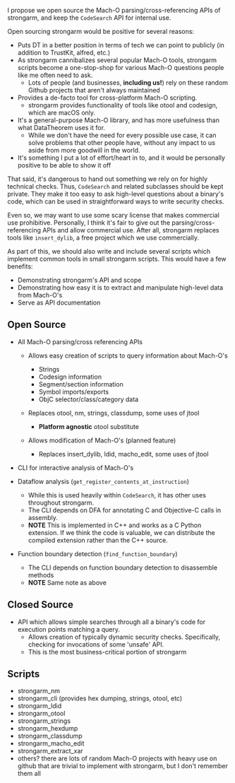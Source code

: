I propose we open source the Mach-O parsing/cross-referencing APIs of strongarm, and keep the `CodeSearch` API for internal use.

Open sourcing strongarm would be positive for several reasons:

* Puts DT in a better position in terms of tech we can point to publicly (in addition to TrustKit, alfred, etc.)
* As strongarm cannibalizes several popular Mach-O tools, strongarm scripts become a one-stop-shop for various Mach-O questions people like me often need to ask.
    * Lots of people (and businesses, **including us!**) rely on these random Github projects that aren't always maintained
* Provides a de-facto tool for cross-platform Mach-O scripting.
    * strongarm provides functionality of tools like otool and codesign, which are macOS only.
* It's a general-purpose Mach-O library, and has more usefulness than what DataTheorem uses it for.
    * While we don't have the need for every possible use case, it can solve problems that other people have, without any impact to us aside from more goodwill in the world.
* It's something I put a lot of effort/heart in to, and it would be personally positive to be able to show it off
    
That said, it's dangerous to hand out something we rely on for highly technical checks. Thus, `CodeSearch` and related subclasses should be kept private.
They make it too easy to ask high-level questions about a binary's code, which can be used in straightforward ways to write security checks.

Even so, we may want to use some scary license that makes commercial use prohibitive. 
Personally, I think it's fair to give out the parsing/cross-referencing APIs and allow commercial use. 
After all, strongarm replaces tools like `insert_dylib`, a free project which we use commercially.

As part of this, we should also write and include several scripts which implement common tools in small strongarm scripts.
This would have a few benefits:

* Demonstrating strongarm's API and scope
* Demonstrating how easy it is to extract and manipulate high-level data from Mach-O's
* Serve as API documentation

Open Source
---------------

* All Mach-O parsing/cross referencing APIs

    * Allows easy creation of scripts to query information about Mach-O's
        * Strings
        * Codesign information     
        * Segment/section information
        * Symbol imports/exports
        * ObjC selector/class/category data
        
    * Replaces otool, nm, strings, classdump, some uses of jtool
        * **Platform agnostic** otool substitute
        
    * Allows modification of Mach-O's (planned feature)
        * Replaces insert_dylib, ldid, macho_edit, some uses of jtool
        
* CLI for interactive analysis of Mach-O's 

* Dataflow analysis (`get_register_contents_at_instruction`)
    * While this is used heavily within `CodeSearch`, it has other uses throughout strongarm.
    * The CLI depends on DFA for annotating C and Objective-C calls in assembly.
    * **NOTE** This is implemented in C++ and works as a C Python extension. If we think the code is valuable, we can distribute the compiled extension rather than the C++ source.
    
* Function boundary detection (`find_function_boundary`)
    * The CLI depends on function boundary detection to disassemble methods
    * **NOTE** Same note as above

Closed Source
---------------

* API which allows simple searches through all a binary's code for execution points matching a query.
    * Allows creation of typically dynamic security checks. Specifically, checking for invocations of some 'unsafe' API.
    * This is the most business-critical portion of strongarm
    
Scripts
---------------

* strongarm_nm
* strongarm_cli (provides hex dumping, strings, otool, etc)
* strongarm_ldid
* strongarm_otool
* strongarm_strings
* strongarm_hexdump
* strongarm_classdump
* strongarm_macho_edit
* strongarm_extract_xar
* others? there are lots of random Mach-O projects with heavy use on github that are trivial to implement with strongarm, but I don't remember them all
